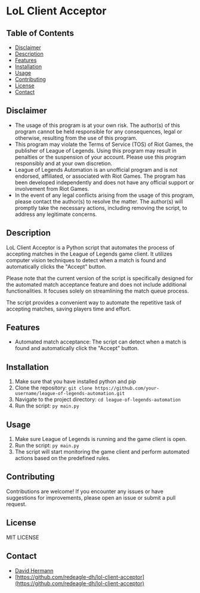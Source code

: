 # LoL Client Acceptor

## Table of Contents
- [Disclaimer](#disclaimer)
- [Description](#description)
- [Features](#features)
- [Installation](#installation)
- [Usage](#usage)
- [Contributing](#contributing)
- [License](#license)
- [Contact](#contact)

## Disclaimer

- The usage of this program is at your own risk. The author(s) of this program cannot be held responsible for any consequences, legal or otherwise, resulting from the use of this program.
- This program may violate the Terms of Service (TOS) of Riot Games, the publisher of League of Legends. Using this program may result in penalties or the suspension of your account. Please use this program responsibly and at your own discretion.
- League of Legends Automation is an unofficial program and is not endorsed, affiliated, or associated with Riot Games. The program has been developed independently and does not have any official support or involvement from Riot Games.
- In the event of any legal conflicts arising from the usage of this program, please contact the author(s) to resolve the matter. The author(s) will promptly take the necessary actions, including removing the script, to address any legitimate concerns.

## Description

LoL Client Acceptor is a Python script that automates the process of accepting matches in the League of Legends game client. It utilizes computer vision techniques to detect when a match is found and automatically clicks the "Accept" button.

Please note that the current version of the script is specifically designed for the automated match acceptance feature and does not include additional functionalities. It focuses solely on streamlining the match queue process.

The script provides a convenient way to automate the repetitive task of accepting matches, saving players time and effort.


## Features

- Automated match acceptance: The script can detect when a match is found and automatically click the "Accept" button.

## Installation

1. Make sure that you have installed python and pip
2. Clone the repository: `git clone https://github.com/your-username/league-of-legends-automation.git`
3. Navigate to the project directory: `cd league-of-legends-automation`
4. Run the script: `py main.py`

## Usage

1. Make sure League of Legends is running and the game client is open.
2. Run the script: `py main.py`
3. The script will start monitoring the game client and perform automated actions based on the predefined rules.

## Contributing

Contributions are welcome! If you encounter any issues or have suggestions for improvements, please open an issue or submit a pull request.

## License

MIT LICENSE

## Contact

- [David Hermann](mailto:redeagle.private@gmail.com)
- [https://github.com/redeagle-dh/lol-client-acceptor](https://github.com/redeagle-dh/lol-client-acceptor)
